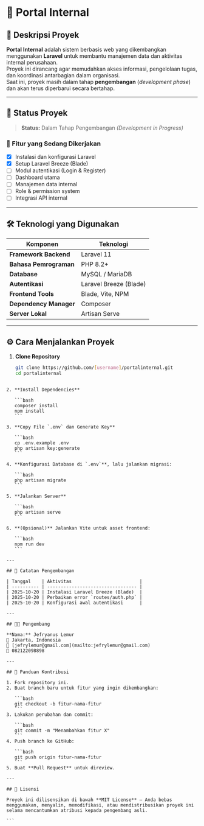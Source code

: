 # 🧩 Portal Internal

## 📖 Deskripsi Proyek
**Portal Internal** adalah sistem berbasis web yang dikembangkan menggunakan **Laravel** untuk membantu manajemen data dan aktivitas internal perusahaan.  
Proyek ini dirancang agar memudahkan akses informasi, pengelolaan tugas, dan koordinasi antarbagian dalam organisasi.  
Saat ini, proyek masih dalam tahap **pengembangan** (*development phase*) dan akan terus diperbarui secara bertahap.

---

## 🚧 Status Proyek
> **Status:** Dalam Tahap Pengembangan *(Development in Progress)*

### 🔧 Fitur yang Sedang Dikerjakan
- [x] Instalasi dan konfigurasi Laravel  
- [x] Setup Laravel Breeze (Blade)  
- [ ] Modul autentikasi (Login & Register)  
- [ ] Dashboard utama  
- [ ] Manajemen data internal  
- [ ] Role & permission system  
- [ ] Integrasi API internal  

---

## 🛠️ Teknologi yang Digunakan
| Komponen | Teknologi |
|-----------|------------|
| **Framework Backend** | Laravel 11 |
| **Bahasa Pemrograman** | PHP 8.2+ |
| **Database** | MySQL / MariaDB |
| **Autentikasi** | Laravel Breeze (Blade) |
| **Frontend Tools** | Blade, Vite, NPM |
| **Dependency Manager** | Composer |
| **Server Lokal** | Artisan Serve |

---

## ⚙️ Cara Menjalankan Proyek

1. **Clone Repository**
   ```bash
   git clone https://github.com/[username]/portalinternal.git
   cd portalinternal
````

2. **Install Dependencies**

   ```bash
   composer install
   npm install
   ```

3. **Copy File `.env` dan Generate Key**

   ```bash
   cp .env.example .env
   php artisan key:generate
   ```

4. **Konfigurasi Database di `.env`**, lalu jalankan migrasi:

   ```bash
   php artisan migrate
   ```

5. **Jalankan Server**

   ```bash
   php artisan serve
   ```

6. **(Opsional)** Jalankan Vite untuk asset frontend:

   ```bash
   npm run dev
   ```

---

## 🧾 Catatan Pengembangan

| Tanggal    | Aktivitas                         |
| ---------- | --------------------------------- |
| 2025-10-20 | Instalasi Laravel Breeze (Blade)  |
| 2025-10-20 | Perbaikan error `routes/auth.php` |
| 2025-10-20 | Konfigurasi awal autentikasi      |

---

## 👨‍💻 Pengembang

**Nama:** Jefryanus Lemur
📍 Jakarta, Indonesia
📧 [jefrylemur@gmail.com](mailto:jefrylemur@gmail.com)
📱 082122098898

---

## 🤝 Panduan Kontribusi

1. Fork repository ini.
2. Buat branch baru untuk fitur yang ingin dikembangkan:

   ```bash
   git checkout -b fitur-nama-fitur
   ```
3. Lakukan perubahan dan commit:

   ```bash
   git commit -m "Menambahkan fitur X"
   ```
4. Push branch ke GitHub:

   ```bash
   git push origin fitur-nama-fitur
   ```
5. Buat **Pull Request** untuk direview.

---

## 🧾 Lisensi

Proyek ini dilisensikan di bawah **MIT License** — Anda bebas menggunakan, menyalin, memodifikasi, atau mendistribusikan proyek ini selama mencantumkan atribusi kepada pengembang asli.

```
